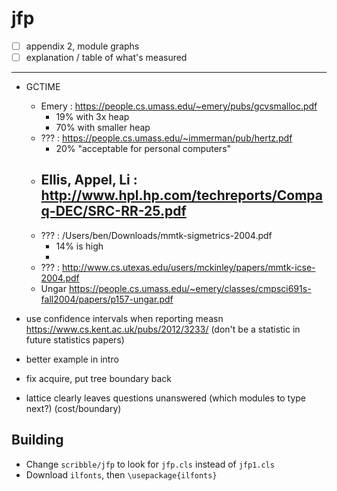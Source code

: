 jfp
===

- [ ] appendix 2, module graphs
- [ ] explanation / table of what's measured

- - -

- GCTIME
  - Emery : https://people.cs.umass.edu/~emery/pubs/gcvsmalloc.pdf
    - 19% with 3x heap
    - 70% with smaller heap
  - ???   : https://people.cs.umass.edu/~immerman/pub/hertz.pdf
    - 20% "acceptable for personal computers"
  - Ellis, Appel, Li : http://www.hpl.hp.com/techreports/Compaq-DEC/SRC-RR-25.pdf
    - 
  - ???   : /Users/ben/Downloads/mmtk-sigmetrics-2004.pdf 
    - 14% is high
    - 
  - ???   : http://www.cs.utexas.edu/users/mckinley/papers/mmtk-icse-2004.pdf
  - Ungar https://people.cs.umass.edu/~emery/classes/cmpsci691s-fall2004/papers/p157-ungar.pdf

- use confidence intervals when reporting measn
  https://www.cs.kent.ac.uk/pubs/2012/3233/
  (don't be a statistic in future statistics papers)
- better example in intro
- fix acquire, put tree boundary back
- lattice clearly leaves questions unanswered
  (which modules to type next?)
  (cost/boundary)


Building
---
- Change `scribble/jfp` to look for `jfp.cls` instead of `jfp1.cls`
- Download `ilfonts`, then `\usepackage{ilfonts}`

